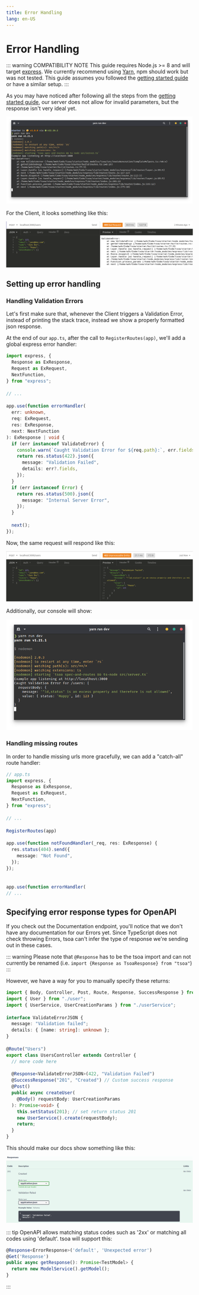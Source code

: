 ```yaml
---
title: Error Handling
lang: en-US
---
```


# Error Handling

::: warning COMPATIBILITY NOTE
This guide requires Node.js >= 8 and will target [express](https://expressjs.com).
We currently recommend using [Yarn](https://yarnpkg.com/en/), npm should work but was not tested.
This guide assumes you followed the [getting started guide]('/getting-started') or have a similar setup.
:::

As you may have noticed after following all the steps from the [getting started guide]('/getting-started'), our server does not allow for invalid parameters, but the response isn't very ideal yet.

![Current Error Response](./assets/errors-server.png)

For the Client, it looks something like this:

![Client Error Response](./assets/errors-client.png)

## Setting up error handling

### Handling Validation Errors

Let's first make sure that, whenever the Client triggers a Validation Error, instead of printing the stack trace, instead we show a properly formatted json response.

At the end of our `app.ts`, after the call to `RegisterRoutes(app)`, we'll add a global express error handler:

```ts
import express, {
  Response as ExResponse,
  Request as ExRequest,
  NextFunction,
} from "express";

// ...

app.use(function errorHandler(
  err: unknown,
  req: ExRequest,
  res: ExResponse,
  next: NextFunction
): ExResponse | void {
  if (err instanceof ValidateError) {
    console.warn(`Caught Validation Error for ${req.path}:`, err.fields);
    return res.status(422).json({
      message: "Validation Failed",
      details: err?.fields,
    });
  }
  if (err instanceof Error) {
    return res.status(500).json({
      message: "Internal Server Error",
    });
  }

  next();
});
```

Now, the same request will respond like this:

![Client Error with handler](./assets/errors-json-client.png)

Additionally, our console will show:

![Server Error with handler](./assets/errors-json-server.png)

### Handling missing routes

In order to handle missing urls more gracefully, we can add a "catch-all" route handler:

```ts
// app.ts
import express, {
  Response as ExResponse,
  Request as ExRequest,
  NextFunction,
} from "express";

// ...

RegisterRoutes(app)

app.use(function notFoundHandler(_req, res: ExResponse) {
  res.status(404).send({
    message: "Not Found",
  });
});


app.use(function errorHandler(
// ...
```

## Specifying error response types for OpenAPI

If you check out the Documentation endpoint, you'll notice that we don't have any documentation for our Errors yet.
Since TypeScript does not check throwing Errors, tsoa can't infer the type of response we're sending out in these cases.

::: warning
Please note that `@Response` has to be the tsoa import and can not currently be renamed
(i.e. `import {Response as TsoaResponse} from "tsoa"`)
:::

However, we have a way for you to manually specify these returns:

```ts
import { Body, Controller, Post, Route, Response, SuccessResponse } from "tsoa";
import { User } from "./user";
import { UserService, UserCreationParams } from "./userService";

interface ValidateErrorJSON {
  message: "Validation failed";
  details: { [name: string]: unknown };
}

@Route("Users")
export class UsersController extends Controller {
  // more code here

  @Response<ValidateErrorJSON>(422, "Validation Failed")
  @SuccessResponse("201", "Created") // Custom success response
  @Post()
  public async createUser(
    @Body() requestBody: UserCreationParams
  ): Promise<void> {
    this.setStatus(201); // set return status 201
    new UserService().create(requestBody);
    return;
  }
}
```

This should make our docs show something like this:

![SwaggerUI showing our 422 Response](./assets/err-422-swui.png)

::: tip
OpenAPI allows matching status codes such as '2xx' or matching all codes using 'default'. tsoa will support this:

```ts
@Response<ErrorResponse>('default', 'Unexpected error')
@Get('Response')
public async getResponse(): Promise<TestModel> {
  return new ModelService().getModel();
}
```

:::
